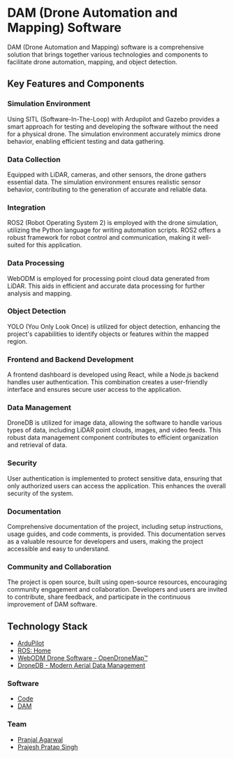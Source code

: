 # DAM (Drone Automation and Mapping) Software

DAM (Drone Automation and Mapping) software is a comprehensive solution that brings together various technologies and components to facilitate drone automation, mapping, and object detection.

## Key Features and Components

### Simulation Environment

Using SITL (Software-In-The-Loop) with Ardupilot and Gazebo provides a smart approach for testing and developing the software without the need for a physical drone. The simulation environment accurately mimics drone behavior, enabling efficient testing and data gathering.

### Data Collection

Equipped with LiDAR, cameras, and other sensors, the drone gathers essential data. The simulation environment ensures realistic sensor behavior, contributing to the generation of accurate and reliable data.

### Integration

ROS2 (Robot Operating System 2) is employed with the drone simulation, utilizing the Python language for writing automation scripts. ROS2 offers a robust framework for robot control and communication, making it well-suited for this application.

### Data Processing

WebODM is employed for processing point cloud data generated from LiDAR. This aids in efficient and accurate data processing for further analysis and mapping.

### Object Detection

YOLO (You Only Look Once) is utilized for object detection, enhancing the project's capabilities to identify objects or features within the mapped region.

### Frontend and Backend Development

A frontend dashboard is developed using React, while a Node.js backend handles user authentication. This combination creates a user-friendly interface and ensures secure user access to the application.

### Data Management

DroneDB is utilized for image data, allowing the software to handle various types of data, including LiDAR point clouds, images, and video feeds. This robust data management component contributes to efficient organization and retrieval of data.

### Security

User authentication is implemented to protect sensitive data, ensuring that only authorized users can access the application. This enhances the overall security of the system.

### Documentation

Comprehensive documentation of the project, including setup instructions, usage guides, and code comments, is provided. This documentation serves as a valuable resource for developers and users, making the project accessible and easy to understand.

### Community and Collaboration

The project is open source, built using open-source resources, encouraging community engagement and collaboration. Developers and users are invited to contribute, share feedback, and participate in the continuous improvement of DAM software.

## Technology Stack

- [ArduPilot](https://ardupilot.org/)
- [ROS: Home](https://www.ros.org/)
- [WebODM Drone Software - OpenDroneMap™](https://www.opendronemap.org/webodm/)
- [DroneDB - Modern Aerial Data Management](https://dronedb.app/)

### Software

- [Code](https://github.com/prajeshElEvEn/dam)
- [DAM](https://www.canva.com/design/DAF3nRfV2ZI/ZfwLeXOn9yBleu4uNb-nMg/edit?utm_content=DAF3nRfV2ZI&utm_campaign=designshare&utm_medium=link2&utm_source=sharebutton)

### Team

- [Pranjal Agarwal](https://www.linkedin.com/in/pranjalagarwal0409/)
- [Prajesh Pratap Singh](https://www.linkedin.com/in/prajesh-eleven/)
